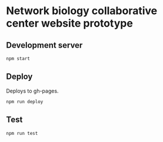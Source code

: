 # Network biology collaborative center website prototype

## Development server

`npm start`

## Deploy

Deploys to gh-pages.

`npm run deploy`

## Test

`npm run test`
